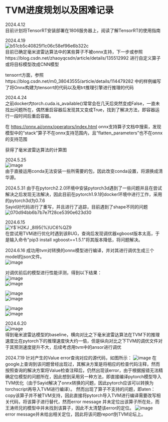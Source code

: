 # TVM进度规划以及困难记录

2024.4.12  
目前计划将TensorRT安装部署在1806服务器上，阅读了解TensorRT的使用指南

2024.4.19  
![b51cb5c40825f1c06c58ef96e6b322c](https://github.com/Dotachuan/TVM/assets/80832042/c76bc7c3-9dda-4df6-a1cd-a8230127e611)  
目前已确定毫米波雷达算法中的某些算子不被onnx支持，下一步或参照https://blog.csdn.net/zhaoyqcsdn/article/details/135512992 进行自定义算子或将目标模型改成CNN模型

tensorrt方面，参照https://blog.csdn.net/m0_38043555/article/details/114479282 中的样例编写了将Onnx构建为tensorrt的代码以及用trt推理引擎进行推理的代码

2024.4.24  
之前docker内torch.cuda.is_available()常常会在几天后突然变成False，一直未找出问题所在，偶然重启容器后发现其又变成True，找到了解决方法，即容器运行一段时间后重启容器。  

在 https://onnx.ai/onnx/operators/index.html onnx支持算子文档中搜索，发现模型中的“stack”算子不在onnx支持范围内，且“flatten_parameters”也不在onnx的支持范围  

获得了毫米波雷达算法的计算图

2024.5.25  
![image](https://github.com/Dotachuan/TVM/assets/80832042/5defb819-10ed-4b88-9734-1133b81f237f)  
由于直接运用conda无法安装一些所需要的包，因此改变conda设置，将源换成清华源。

2024.5.31
由于在pytorch2.2.0环境中安装pytorch3d遇到了一些问题并且在尝试解决之后发现无法解决，因此目前在pytorch1.9.1的docker环境中进行工作，采用的pytorch3d为0.7.6  
Sayid对代码进行了重写，并且进行了追踪，目前遇到了shape不同的问题  
![070d94bb6b7b7e7f28ce5390e623d30](https://github.com/Dotachuan/TVM/assets/80832042/cdec0ff9-5921-4bfc-a3a2-3480f597b5fa)


2024.6.15  
![Y$`H2KJ _8I95{%}UC6%QZ9](https://github.com/Dotachuan/TVM/assets/80832042/3df0da9a-8dd3-42bb-918a-a04d7949e03d)  
在尝试用TVM进行优化时遇到该BUG，查询后发现调优器xgboost版本太高，于是输入命令"pip3 install xgboost==1.5.1"将其版本降低，将问题解决。  

2024.6.16
成功用tvm对转换的onnx模型进行编译，并对其进行调优生成三个model的json文件。  
![image](https://github.com/Dotachuan/TVM/assets/80832042/ecdd6747-02e3-4f31-a956-1c75396ac378)  

对调优前后的模型进行性能评测，得到以下结果：  
![image](https://github.com/Dotachuan/TVM/assets/80832042/2326d63f-1d8a-4abf-8089-64f370c5f74d)  
![image](https://github.com/Dotachuan/TVM/assets/80832042/908ecdf4-5026-4b3a-85ce-d692082c481f)  
  
![image](https://github.com/Dotachuan/TVM/assets/80832042/49c4e657-2ec2-45dc-9a6e-67c0eab78ea5)  
![image](https://github.com/Dotachuan/TVM/assets/80832042/6e22a5f3-e34a-4c65-bb33-79bb9d189217)  

![image](https://github.com/Dotachuan/TVM/assets/80832042/1e9a24c8-b0cd-4164-9c82-0601611ab8c6)  
![image](https://github.com/Dotachuan/TVM/assets/80832042/b3f3535a-6539-40cc-8dbe-81816cb8e5ad)  
  

2024.6.20  
![image](https://github.com/Dotachuan/TVM/assets/80832042/9587f93f-4799-4810-91ed-54b50fddef01)  
得到毫米波雷达模型的baseline，横向对比之下毫米波雷达算法在TVM下的推理速度比在pytorch下的推理速度快大约一倍，但是纵向对比之下TVM的调优文件对于其预测速度提升不大，后续考虑用tvm中的ansor进行调优 

2024.7.19
针对产生的Value error查询对应的源代码，如图所示： 
![image](https://github.com/user-attachments/assets/b3bc8265-f93e-42cf-b204-b3062968e0f1) 
在google上查询到该问题曾经出现过，其解决方案是将相应的检查代码注释，然而按照查询的解决方案将Value检查注释后，仍然出现该error，由于根据报错无法精确定位模型的问题所在，因此想到采用另一种方法，即直接编译pytorch模型导入TVM优化（由于Sayid解决了onnx转换的问题，因此pytorch应该可以转换为torchscript再导入TVM进行编译）。
然而出现了算子不支持的问题，即aten：copy该算子并不被TVM支持，因此直接将pytorch导入TVM进行编译需要改写相关代码，将该算子进行替代，然而error message 并未定位出该算子所在处，而王涛师兄的模型中并未找到该算子，因此不太清楚该error的定位。 
![image](https://github.com/user-attachments/assets/05a9b031-1e6b-477a-9d45-d71251fb65ca) 
error message并未给出相关定位，因此将该问题report到TVM论坛上。




